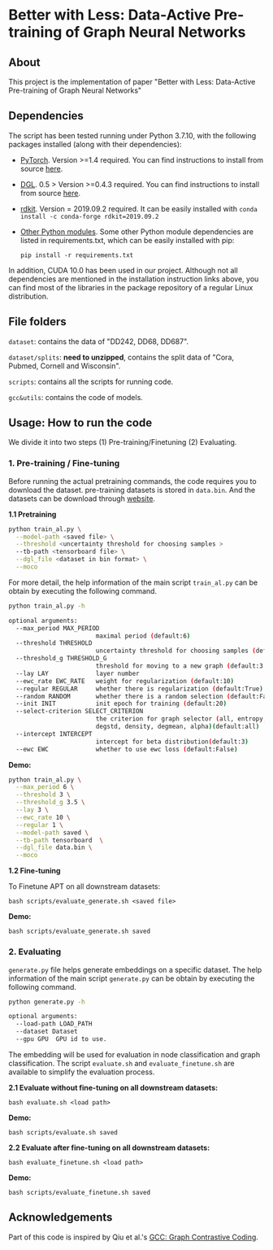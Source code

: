 # Better with Less: Data-Active Pre-training of Graph Neural Networks

## About

This project is the implementation of paper "Better with Less: Data-Active Pre-training of Graph Neural Networks"

## Dependencies
The script has been tested running under Python 3.7.10, with the following packages installed (along with their dependencies):

- [PyTorch](https://pytorch.org/). Version >=1.4 required. You can find instructions to install from source [here](https://pytorch.org/get-started/previous-versions/).
- [DGL](https://www.dgl.ai/). 0.5 > Version >=0.4.3 required. You can find instructions to install from source [here](https://www.dgl.ai/pages/start.html).
- [rdkit](https://anaconda.org/conda-forge/rdkit). Version = 2019.09.2 required. It can be easily installed with 
			```conda install -c conda-forge rdkit=2019.09.2```
- [Other Python modules](https://pypi.python.org). Some other Python module dependencies are listed in requirements.txt, which can be easily installed with pip:

	`pip install -r requirements.txt`

In addition, CUDA 10.0 has been used in our project. Although not all dependencies are mentioned in the installation instruction links above, you can find most of the libraries in the package repository of a regular Linux distribution.


## File folders

`dataset`: contains the data of "DD242, DD68, DD687".

`dataset/splits`: **need to unzipped**, contains the split data of "Cora, Pubmed, Cornell and Wisconsin".

`scripts`: contains all the scripts for running code.

`gcc&utils`: contains the code of models.


## Usage: How to run the code
We divide it into two steps (1) Pre-training/Finetuning (2) Evaluating.

### 1. Pre-training / Fine-tuning

Before running the actual pretraining commands, the code requires you to download the dataset. pre-training datasets is stored in `data.bin`. And the datasets can be download through [website](https://drive.google.com/file/d/1kbOciSHXSOAFV7X1CuL_nm9_2sxKeDfU/view).

**1.1 Pretraining**


```bash
python train_al.py \
  --model-path <saved file> \
  --threshold <uncertainty threshold for choosing samples >
  --tb-path <tensorboard file> \
  --dgl_file <dataset in bin format> \
  --moco
```
For more detail, the help information of the main script `train_al.py` can be obtain by executing the following command.

```bash
python train_al.py -h

optional arguments:
  --max_period MAX_PERIOD
                        maximal period (default:6)
  --threshold THRESHOLD
                        uncertainty threshold for choosing samples (default:3)
  --threshold_g THRESHOLD_G
                        threshold for moving to a new graph (default:3.5)
  --lay LAY             layer number
  --ewc_rate EWC_RATE   weight for regularization (default:10)
  --regular REGULAR     whether there is regularization (default:True)
  --random RANDOM       whether there is a random selection (default:False)
  --init INIT           init epoch for training (default:20)
  --select-criterion SELECT_CRITERION
                        the criterion for graph selector (all, entropy,
                        degstd, density, degmean, alpha)(default:all)
  --intercept INTERCEPT
                        intercept for beta distribution(default:3)
  --ewc EWC             whether to use ewc loss (default:False)

```

**Demo:**	

```bash
python train_al.py \
  --max_period 6 \
  --threshold 3 \
  --threshold_g 3.5 \
  --lay 3 \
  --ewc_rate 10 \
  --regular 1 \
  --model-path saved \
  --tb-path tensorboard  \
  --dgl_file data.bin \
  --moco 
```

**1.2 Fine-tuning**


To Finetune APT on all downstream datasets:

```
bash scripts/evaluate_generate.sh <saved file>
```

**Demo:**

```
bash scripts/evaluate_generate.sh saved
```

### 2. Evaluating

`generate.py` file helps generate embeddings on a specific dataset. The help information of the main script `generate.py` can be obtain by executing the following command.

```bash
python generate.py -h

optional arguments:
  --load-path LOAD_PATH
  --dataset Dataset
  --gpu GPU  GPU id to use.
```
The embedding will be used for evaluation in node classification and graph classification. The script `evaluate.sh` and `evaluate_finetune.sh` are available to simplify the evaluation process.

**2.1 Evaluate without fine-tuning on all downstream datasets:**

```
bash evaluate.sh <load path>
```


**Demo:**

```
bash scripts/evaluate.sh saved
```


**2.2 Evaluate after fine-tuning on all downstream datasets:**

```
bash evaluate_finetune.sh <load path>
```

**Demo:**

```
bash scripts/evaluate_finetune.sh saved
```


## Acknowledgements
Part of this code is inspired by Qiu et al.'s [GCC: Graph Contrastive Coding](https://github.com/THUDM/GCC).


